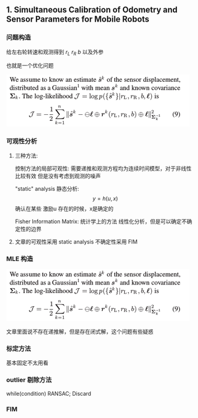
## 1. Simultaneous Calibration of Odometry and Sensor Parameters for Mobile Robots

### 问题构造

给左右轮转速和观测得到 $r_L$ $r_R$ $b$ 以及外参

也就是一个优化问题

![](./pic/1.png)

### 可观性分析

1. 三种方法:
   
   控制方法的局部可观性: 
   需要递推和观测方程均为连续时间模型，对于非线性比较有效
   但是没有考虑到观测的噪声

   "static" analysis 静态分析:
   $$
    y = h(u,x)
   $$
   确认在某些 激励u 存在的时候，x是确定的

   Fisher Information Matrix:
   统计学上的方法
   线性化分析，但是可以确定不确定性的边界

2. 文章的可观性采用 static analysis 
   不确定性采用 FIM

### MLE 构造

![](./pic/1.png)

文章里面说不存在递推解，但是存在闭式解，这个问题有些疑惑

### 标定方法

基本固定不太用看

### outlier 剔除方法

while(condition)
RANSAC;
Discard

### FIM


